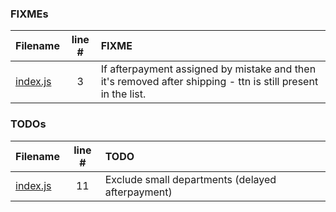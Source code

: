 ### FIXMEs
| Filename | line # | FIXME |
|:------|:------:|:------|
| [index.js](index.js#L3) | 3 | If afterpayment assigned by mistake and then it's removed after shipping - ttn is still present in the list. |

### TODOs
| Filename | line # | TODO |
|:------|:------:|:------|
| [index.js](index.js#L11) | 11 | Exclude small departments (delayed afterpayment) |
